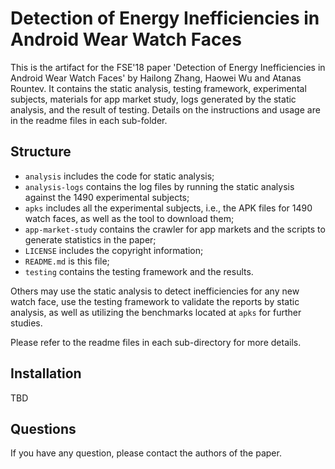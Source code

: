 # Detection of Energy Inefficiencies in Android Wear Watch Faces

This is the artifact for the FSE'18 paper 'Detection of Energy Inefficiencies
in Android Wear Watch Faces' by Hailong Zhang, Haowei Wu and Atanas Rountev.
It contains the static analysis, testing framework, experimental
subjects, materials for app market study, logs generated by the static analysis,
and the result of testing. Details on the instructions and usage are in the 
readme files in each sub-folder.
 
## Structure

- `analysis` includes the code for static analysis;
- `analysis-logs` contains the log files by running the static analysis against
the 1490 experimental subjects;
- `apks` includes all the experimental subjects, i.e., the APK files for 1490
watch faces, as well as the tool to download them;
- `app-market-study` contains the crawler for app markets and the scripts to
generate statistics in the paper;
- `LICENSE` includes the copyright information;
- `README.md` is this file;
- `testing` contains the testing framework and the results.

Others may use the static analysis to detect inefficiencies for any new watch
face, use the testing framework to validate the reports by static analysis, as
well as utilizing the benchmarks located at `apks` for further studies.

Please refer to the readme files in each sub-directory for more details.

## Installation

TBD

## Questions

If you have any question, please contact the authors of the paper.

